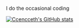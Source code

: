 I do the occasional coding


[![Ccencceth's GitHub stats](https://github-readme-stats.vercel.app/api?username=ccencceth&count_private=true)](https://github.com/anuraghazra/github-readme-stats)
